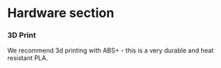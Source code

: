 # Hardware section

### 3D Print

We recommend 3d printing with ABS+ - this is a very durable and heat resistant PLA.